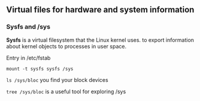 ## Virtual files for hardware and system information

### Sysfs and /sys

__Sysfs__ is a virtual filesystem that the Linux kernel uses. to export information about kernel objects to processes in user space.

Entry in /etc/fstab
```  
mount -t sysfs sysfs /sys
```  

```ls /sys/bloc``` you find your block devices

```tree /sys/bloc``` is a useful tool for exploring /sys
